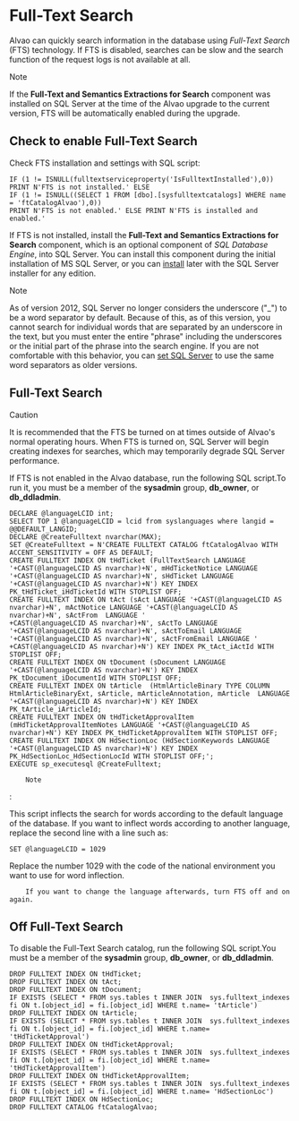 # Full-Text Search
      
Alvao can quickly search information in the database using *Full-Text Search* (FTS) technology. If FTS is disabled, searches can be slow and the search function of the request logs is not available at all.

> [!NOTE]
> If the **Full-Text and Semantics Extractions for Search** component was installed on SQL Server at the time of the Alvao upgrade to the current version, FTS will be automatically enabled during the upgrade.

## Check to enable Full-Text Search
     
Check FTS installation and settings with SQL script:

    IF (1 != ISNULL(fulltextserviceproperty('IsFulltextInstalled'),0)) PRINT N'FTS is not installed.' ELSE 
    IF (1 != ISNULL((SELECT 1 FROM [dbo].[sysfulltextcatalogs] WHERE name = 'ftCatalogAlvao'),0)) 
    PRINT N'FTS is not enabled.' ELSE PRINT N'FTS is installed and enabled.'

If FTS is not installed, install the **Full-Text and Semantics Extractions for Search** component, which is an optional component of *SQL Database Engine*, into SQL Server. You can install this component during the initial installation of MS SQL Server, or you can [install](http://msdn.microsoft.com/en-us/library/cc281940) later with the SQL Server installer for any edition.

> [!NOTE]
> As of version 2012, SQL Server no longer considers the underscore ("\_") to be a word separator by default.  Because of this, as of this version, you cannot search for individual words that are separated by an underscore in the text, but you must enter the entire "phrase" including the underscores or the initial part of the phrase into the search engine.  If you are not comfortable with this behavior, you can [set SQL Server](https://docs.microsoft.com/en-us/previous-versions/sql/sql-server-2012/gg509108%28v=sql.110%29?redirectedfrom=MSDN) to use the same word separators as older versions.

## Full-Text Search

> [!CAUTION]
> It is recommended that the FTS be turned on at times outside of Alvao's normal operating hours. When FTS is turned on, SQL Server will begin creating indexes for searches, which may temporarily degrade SQL Server performance.

If FTS is not enabled in the Alvao database, run the following SQL script.To run it, you must be a member of the **sysadmin** group, **db\_owner**, or **db\_ddladmin**.

    DECLARE @languageLCID int;
    SELECT TOP 1 @languageLCID = lcid from syslanguages where langid = @@DEFAULT_LANGID;
    DECLARE @CreateFulltext nvarchar(MAX);
    SET @CreateFulltext = N'CREATE FULLTEXT CATALOG ftCatalogAlvao WITH ACCENT_SENSITIVITY = OFF AS DEFAULT; 
    CREATE FULLTEXT INDEX ON tHdTicket (FullTextSearch LANGUAGE '+CAST(@languageLCID AS nvarchar)+N', mHdTicketNotice LANGUAGE '+CAST(@languageLCID AS nvarchar)+N', sHdTicket LANGUAGE '+CAST(@languageLCID AS nvarchar)+N') KEY INDEX PK_tHdTicket_iHdTicketId WITH STOPLIST OFF; 
    CREATE FULLTEXT INDEX ON tAct (sAct LANGUAGE '+CAST(@languageLCID AS nvarchar)+N', mActNotice LANGUAGE '+CAST(@languageLCID AS nvarchar)+N', sActFrom  LANGUAGE ' 
    +CAST(@languageLCID AS nvarchar)+N', sActTo LANGUAGE '+CAST(@languageLCID AS nvarchar)+N', sActToEmail LANGUAGE '+CAST(@languageLCID AS nvarchar)+N', sActFromEmail LANGUAGE '
    +CAST(@languageLCID AS nvarchar)+N') KEY INDEX PK_tAct_iActId WITH STOPLIST OFF;
    CREATE FULLTEXT INDEX ON tDocument (sDocument LANGUAGE '+CAST(@languageLCID AS nvarchar)+N') KEY INDEX PK_tDocument_iDocumentId WITH STOPLIST OFF;
    CREATE FULLTEXT INDEX ON tArticle  (HtmlArticleBinary TYPE COLUMN HtmlArticleBinaryExt, sArticle, mArticleAnnotation, mArticle  LANGUAGE '+CAST(@languageLCID AS nvarchar)+N') KEY INDEX PK_tArticle_iArticleId;
    CREATE FULLTEXT INDEX ON tHdTicketApprovalItem (mHdTicketApprovalItemNotes LANGUAGE '+CAST(@languageLCID AS nvarchar)+N') KEY INDEX PK_tHdTicketApprovalItem WITH STOPLIST OFF;
    CREATE FULLTEXT INDEX ON HdSectionLoc (HdSectionKeywords LANGUAGE '+CAST(@languageLCID AS nvarchar)+N') KEY INDEX PK_HdSectionLoc_HdSectionLocId WITH STOPLIST OFF;';
    EXECUTE sp_executesql @CreateFulltext;

        Note
:

This script inflects the search for words according to the default language of the database. If you want to inflect words according to another language, replace the second line with a line such as:

    SET @languageLCID = 1029

Replace the number 1029 with the code of the national environment you want to use for word inflection.

        If you want to change the language afterwards, turn FTS off and on again.

## Off Full-Text Search
      
To disable the Full-Text Search catalog, run the following SQL script.You must be a member of the **sysadmin** group, **db\_owner**, or **db\_ddladmin**.

    DROP FULLTEXT INDEX ON tHdTicket;
    DROP FULLTEXT INDEX ON tAct;
    DROP FULLTEXT INDEX ON tDocument;
    IF EXISTS (SELECT * FROM sys.tables t INNER JOIN  sys.fulltext_indexes fi ON t.[object_id] = fi.[object_id] WHERE t.name= 'tArticle')
    DROP FULLTEXT INDEX ON tArticle;
    IF EXISTS (SELECT * FROM sys.tables t INNER JOIN  sys.fulltext_indexes fi ON t.[object_id] = fi.[object_id] WHERE t.name= 'tHdTicketApproval')
    DROP FULLTEXT INDEX ON tHdTicketApproval;
    IF EXISTS (SELECT * FROM sys.tables t INNER JOIN  sys.fulltext_indexes fi ON t.[object_id] = fi.[object_id] WHERE t.name= 'tHdTicketApprovalItem')
    DROP FULLTEXT INDEX ON tHdTicketApprovalItem;
    IF EXISTS (SELECT * FROM sys.tables t INNER JOIN  sys.fulltext_indexes fi ON t.[object_id] = fi.[object_id] WHERE t.name= 'HdSectionLoc')
    DROP FULLTEXT INDEX ON HdSectionLoc;
    DROP FULLTEXT CATALOG ftCatalogAlvao;
